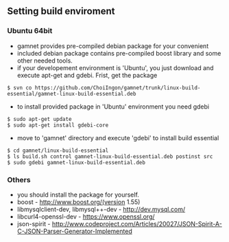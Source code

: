 ## Setting build enviroment

### Ubuntu 64bit

- gamnet provides pre-compiled debian package for your convenient
- included debian package contains pre-compiled boost library and some other needed tools.
- if your developement environment is 'Ubuntu', you just download and execute apt-get and gdebi. Frist, get the package

```
$ svn co https://github.com/ChoiIngon/gamnet/trunk/linux-build-essential/gamnet-linux-build-essential.deb
```

- to install provided package in 'Ubuntu' environment you need gdebi

```
$ sudo apt-get update 
$ sudo apt-get install gdebi-core
```

- move to 'gamnet' directory and execute 'gdebi' to install build essential

```
$ cd gamnet/linux-build-essential
$ ls build.sh control gamnet-linux-build-essential.deb postinst src
$ sudo gdebi gamnet-linux-build-essential.deb
```

### Others

- you should install the package for yourself.
- boost - http://www.boost.org/(version 1.55)
- libmysqlclient-dev, libmysql++-dev - http://dev.mysql.com/
- libcurl4-openssl-dev - https://www.openssl.org/
- json-spirit - http://www.codeproject.com/Articles/20027/JSON-Spirit-A-C-JSON-Parser-Generator-Implemented
